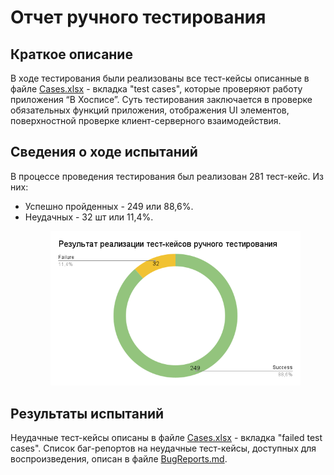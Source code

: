 <h1>Отчет ручного тестирования</h1>

<h2>Краткое описание</h2>
В ходе тестирования были реализованы все тест-кейсы описанные в файле 
  <a href="Cases.xlsx">Cases.xlsx</a> 
  - вкладка "test cases", которые проверяют работу приложения “В Хосписе”.
Суть тестирования заключается в проверке обязательных функций приложения, отображения UI элементов, поверхностной проверке клиент-серверного взаимодействия.

<h2>Сведения о ходе испытаний</h2>
В процессе проведения тестирования был реализован 281 тест-кейс. Из них: 
<div>
  <ul>
    <li>Успешно пройденных - 249 или 88,6%.</li>
    <li>Неудачных - 32 шт или 11,4%.</li>
    <figure>
      <img src="./images/ResultManual.png"> 
    </figure>
  </ul>
</div>



<h2>Результаты испытаний</h2>
Неудачные тест-кейсы описаны в файле 
  <a href="Cases.xlsx">Cases.xlsx</a> 
  - вкладка "failed test cases".
Список баг-репортов на неудачные тест-кейсы, доступных для воспроизведения, описан в файле 
  <a href="BugReports.md">BugReports.md</a>.
